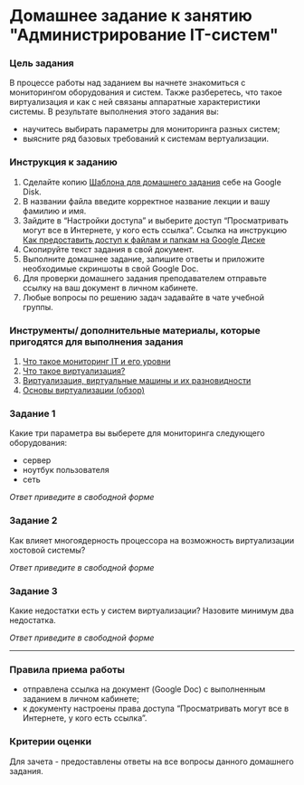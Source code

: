 # Домашнее задание к занятию "Администрирование IT-систем"


### Цель задания

В процессе работы над заданием вы начнете знакомиться с мониторингом оборудования и систем. Также разберетесь, что такое виртуализация и как с ней связаны аппаратные характеристики системы. 
В результате выполнения этого задания вы:
- научитесь выбирать параметры для мониторинга разных систем;
- выясните ряд базовых требований к системам вертуализации.

### Инструкция к заданию

1. Сделайте копию [Шаблона для домашнего задания](https://docs.google.com/document/d/1youKpKm_JrC0UzDyUslIZW2E2bIv5OVlm_TQDvH5Pvs/edit) себе на Google Disk.
2. В названии файла введите корректное название лекции и вашу фамилию и имя.
3. Зайдите в “Настройки доступа” и выберите доступ “Просматривать могут все в Интернете, у кого есть ссылка”. Ссылка на инструкцию [Как предоставить доступ к файлам и папкам на Google Диске](https://support.google.com/docs/answer/2494822?hl=ru&co=GENIE.Platform%3DDesktop)
4. Скопируйте текст задания в свой документ.
5. Выполните домашнее задание, запишите ответы и приложите необходимые скриншоты в свой Google Doc.
6. Для проверки домашнего задания преподавателем отправьте ссылку на ваш документ в личном кабинете.
7. Любые вопросы по решению задач задавайте в чате учебной группы.


### Инструменты/ дополнительные материалы, которые пригодятся для выполнения задания

1. [Что такое мониторинг IT и его уровни](https://www.xelent.ru/blog/chto-takoe-monitoring-it-i-ego-urovni/)
2. [Что такое виртуализация?](https://aws.amazon.com/ru/what-is/virtualization/)
3. [Виртуализация, виртуальные машины и их разновидности](https://firstvds.ru/technology/virtualizaciya-virtualnye-mashiny-i-ih-raznovidnosti)
4. [Основы виртуализации (обзор)](https://habr.com/ru/post/657677/)



### Задание 1

Какие три параметра вы выберете для мониторинга следующего оборудования:

- сервер
- ноутбук пользователя
- сеть

*Ответ приведите в свободной форме*
 

### Задание 2

Как влияет многоядерность процессора на возможность виртуализации хостовой системы?

*Ответ приведите в свободной форме*


### Задание 3

Какие недостатки есть у систем виртуализации? Назовите минимум два недостатка.

*Ответ приведите в свободной форме*

---
### Правила приема работы

- отправлена ссылка на документ (Google Doc) с выполненным заданием в личном кабинете;
- к документу настроены права доступа “Просматривать могут все в Интернете, у кого есть ссылка”.

### Критерии оценки

Для зачета - предоставлены ответы на все вопросы данного домашнего задания.

